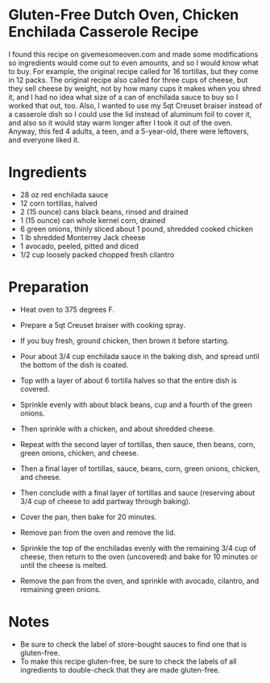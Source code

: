 # Gluten-Free Dutch Oven, Chicken Enchilada Casserole Recipe


I found this recipe on givemesomeoven.com and made some modifications so ingredients would come out to even amounts, and so I would know what to buy. For example, the original recipe called for 16 tortillas, but they come in 12 packs. The original recipe also called for three cups of cheese, but they sell cheese by weight, not by how many cups it makes when you shred it, and I had no idea what size of a can of enchilada sauce to buy so I worked that out, too. Also, I wanted to use my 5qt Creuset braiser instead of a casserole dish so I could use the lid instead of aluminum foil to cover it, and also so it would stay warm longer after I took it out of the oven. Anyway, this fed 4 adults, a teen, and a 5-year-old, there were leftovers, and everyone liked it.

# Ingredients

* 28 oz red enchilada sauce
* 12 corn tortillas, halved
* 2 (15 ounce) cans black beans, rinsed and drained
* 1 (15 ounce) can whole kernel corn, drained
* 6 green onions, thinly sliced
about 1 pound, shredded cooked chicken
* 1 lb shredded Monterrey Jack cheese
* 1 avocado, peeled, pitted and diced
* 1/2 cup loosely packed chopped fresh cilantro

# Preparation

* Heat oven to 375 degrees F.
* Prepare a 5qt Creuset braiser with cooking spray.
* If you buy fresh, ground chicken, then brown it before starting.


* Pour about 3/4 cup enchilada sauce in the baking dish, and spread until the bottom of the dish is coated.
* Top with a layer of about 6 tortilla halves so that the entire dish is covered.
* Sprinkle evenly with about black beans, cup and a fourth of the green onions.
* Then sprinkle with a chicken, and about shredded cheese.
* Repeat with the second layer of tortillas, then sauce, then beans, corn, green onions, chicken, and cheese.
* Then a final layer of tortillas, sauce, beans, corn, green onions, chicken, and cheese.
* Then conclude with a final layer of tortillas and sauce (reserving about 3/4 cup of cheese to add partway through baking).
* Cover the pan, then bake for 20 minutes.


* Remove pan from the oven and remove the lid.
* Sprinkle the top of the enchiladas evenly with the remaining 3/4 cup of cheese, then return to the oven (uncovered) and bake for 10 minutes or until the cheese is melted.
* Remove the pan from the oven, and sprinkle with avocado, cilantro, and remaining green onions.

# Notes

* Be sure to check the label of store-bought sauces to find one that is gluten-free.
* To make this recipe gluten-free, be sure to check the labels of all ingredients to double-check that they are made gluten-free.
